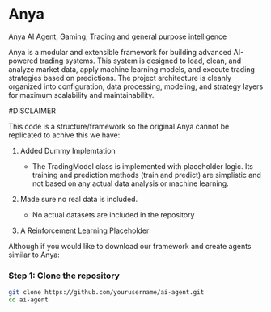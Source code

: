 # Anya
Anya AI Agent, Gaming, Trading and general purpose intelligence 

Anya is a modular and extensible framework for building advanced AI-powered trading systems. This system is designed to load, clean, and analyze market data, apply machine learning models, and execute trading strategies based on predictions. The project architecture is cleanly organized into configuration, data processing, modeling, and strategy layers for maximum scalability and maintainability.




#DISCLAIMER

This code is a structure/framework so the original Anya cannot be replicated to achive this we have:

1. Added Dummy Implemtation
    - The TradingModel class is implemented with placeholder logic. Its training and prediction methods (train and predict) are simplistic and not based on any actual data analysis or 
       machine learning.
3. Made sure no real data is included.
   - No actual datasets are included in the repository

 4. A Reinforcement Learning Placeholder


Although if you would like to download our framework and create agents similar to Anya:

### Step 1: Clone the repository

```bash
git clone https://github.com/yourusername/ai-agent.git
cd ai-agent 
